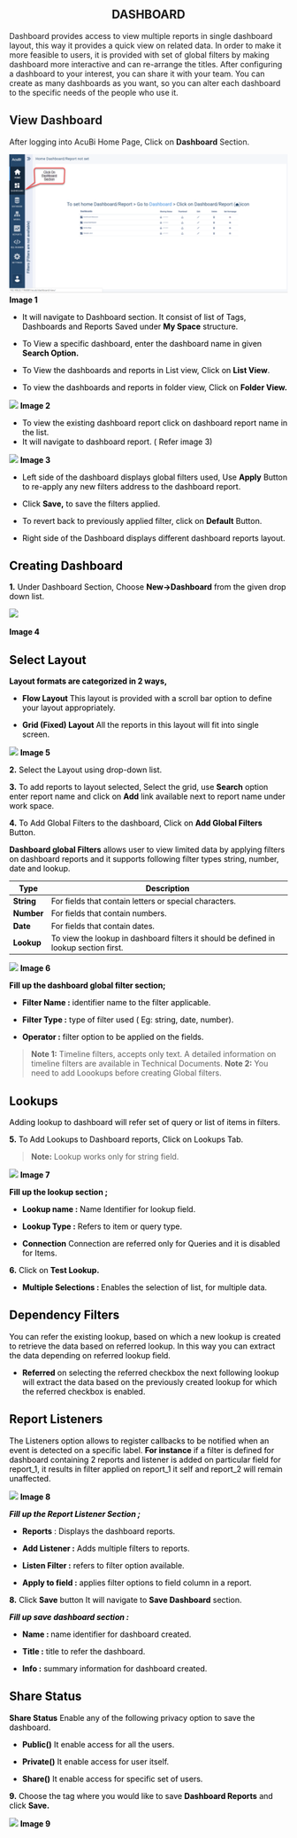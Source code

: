 <center><h2>DASHBOARD</h2></center>

Dashboard provides access to view multiple reports in single dashboard layout, this way it provides a quick view on related data. In order to make it more feasible to users, it is provided with set of global filters by making dashboard more interactive and can re-arrange the titles. After configuring a dashboard to your interest, you can share it with your team. You can create as many dashboards as you want, so you can alter each dashboard to the specific needs of the people who use it.

## View Dashboard

After logging into AcuBi Home Page, Click on <b>Dashboard</b> Section.

![enter image description here](https://raw.githubusercontent.com/sv18042016/fp1/e633a63e9f980e7bcc0cfcd76e32592477ab197f/images/New_version5/UD_Dashboard_image1_1.png)
<b><font color = "Black"> Image 1</b>

  - It will navigate to Dashboard section. It consist of list of Tags, Dashboards and Reports Saved under <b>My Space</b> structure.

  - To View a specific dashboard, enter the dashboard name in given <b>Search Option.</B>
  - To View the dashboards and reports in List view, Click on <b>List View</b>.
  - To view the dashboards and reports in folder view, Click on <b>Folder View.</b>
  
![
](https://raw.githubusercontent.com/sv18042016/fp1/master/images/New_version5/UD_Dashboard_image2.png)
<b><font color = "Black"> Image 2</b>

 - To view the existing dashboard report click on dashboard report name in the list. 
 -  It will navigate to dashboard report. ( Refer image 3)
 
![
](https://raw.githubusercontent.com/sv18042016/fp1/a139aa668a28e43d5ac7a91829062729877b0e09/images/New_version5/UD_Dashboard_image3.png)
<b><font color = "Black"> Image 3</b>

 - Left side of the dashboard displays global filters used, Use <b>Apply</b> Button to re-apply any new filters address to the dashboard report.

 -  Click <b>Save,</b> to save the filters applied.

- To revert back to previously applied filter, click on <b>Default</b> Button. 

- Right side of the Dashboard displays different dashboard reports layout.
  
 ## Creating Dashboard
 
<b>1.</b> Under Dashboard Section,  Choose <b>New->Dashboard</b> from the given drop down list. 

![
](https://raw.githubusercontent.com/sv18042016/fp1/99b04bcdbb9f776bd4ac2f0a851841fe9dcbbc34/images/New_version5/UD_Dashboard_image4.png)

<b><font color = "Black"> Image 4</b>

## Select Layout

   <b>Layout formats are categorized in 2 ways,</b>
   
- <b>Flow Layout</b> This layout is provided with a scroll bar option to define your layout appropriately.

- <b>Grid (Fixed) Layout</b> All the reports in this layout will fit into single screen.

![
](https://raw.githubusercontent.com/sv18042016/fp1/3b8137ddf669d251a2e9ea3f26fa8b6bde3a8984/images/New_version5/UD_Dashboard_image5.png)
<b><font color = "Black"> Image 5</b>

<b>2.</b>   Select the Layout using drop-down list.

<b>3.</b> To add reports to layout selected, Select the grid, use **Search** option enter report name and click on <b>Add</b> link available next to report name under work space. 

<b>4.</b> To Add Global Filters to the dashboard, Click on <b>Add Global Filters</b> Button.

<b>Dashboard global Filters</B> allows user to view limited data by applying filters on dashboard reports and it supports following filter types string, number, date and lookup.
 
| **Type** | **Description** |
|  ------ | ------ |
|  **String** | For fields that contain letters or special characters. |
|  **Number** | For fields that contain numbers. |
|  **Date** | For fields that contain dates. |
|  **Lookup** | To view the lookup in dashboard filters it should be defined in lookup section first. |


![
](https://raw.githubusercontent.com/sv18042016/fp1/1dd11662359a18e0f370aa3058e7fd6281328220/images/New_version5/UD_Dashboard_image6.png)
<b><font color = "Black"> Image 6</b>

<b>Fill up the dashboard global filter section;</B>

 -   <b>Filter Name :</B>  identifier name to the filter applicable.

 -   <b>Filter Type :</B>  type of filter used ( Eg: string, date, number).

 -   <b>Operator :</b>  filter option to be applied on the fields.


> <b>Note 1:</b> Timeline filters, accepts only text. A detailed information on timeline filters are available in Technical Documents.
> <b>Note  2:</B> You need to add Loookups before creating Global filters.

## Lookups

 Adding lookup to dashboard will refer set of query or list of items in filters.

<b>5.</b> To Add Lookups to Dashboard reports, Click on Lookups Tab.

> <b>Note:</B> Lookup works only for string field.

![
](https://raw.githubusercontent.com/sv18042016/fp1/bd243725834336dcd901b72f730e584eb164d89c/images/New_version5/UD_Dashboard_image7.png)
<b><font color = "Black"> Image 7</b>

<b>Fill up the lookup section ;</b>

 -   <b>Lookup name :</B> Name Identifier for lookup field.
   
 -   <b>Lookup Type :</b>  Refers to item or query type.
   
 -  <b>Connection</b>  Connection are referred only for Queries and it is disabled for Items.
     
  <b>6.</B> Click on <b>Test Lookup.</b>
   
 -   <b>Multiple Selections : </b> Enables the selection of list, for multiple data.

## Dependency Filters

You can refer the existing lookup, based on which a new lookup is created to retrieve the data based on referred lookup. In this way  you can extract the data depending on referred lookup field.

   -   <b>Referred</b> on selecting the referred checkbox the next following lookup will extract the data based on the previously created lookup for which the referred checkbox is enabled.
 
## Report Listeners 

The Listeners option allows to register callbacks to be notified when an event is detected on a specific label.
<b>For instance</b> if a filter is defined for dashboard containing 2 reports and listener is added on particular field for report_1, it results in filter applied on report_1 it self and report_2 will remain unaffected.

![
](https://raw.githubusercontent.com/sv18042016/fp1/fdf32389df2e4c179a67ce4349c25c445af98cef/images/New_version5/UD_Dashboard_image8.png)
<b><font color = "Black"> Image 8</b>

<b><i>Fill up the Report Listener Section ;</i></b>

   - <b>Reports</b> :  Displays the dashboard reports.
   
   -  <b>Add Listener :</b> Adds multiple filters to reports.
   
   -   <b>Listen Filter :</B>  refers to filter option available.
    
   -   <b>Apply to field :</b>  applies filter options to field column in a report.
    
<b>8.</b> Click <b>Save</b> button It will navigate to <b>Save Dashboard</b> section.

<b><i>Fill up save dashboard section :</i></b>

   -   <b>Name : </b> name identifier for dashboard created.
                              
   -   <b>Title :</B>  title to refer the dashboard.
    
   -   <b>Info :</B>  summary information for dashboard created.

## Share Status    

<b>Share Status</b>   Enable any of the following privacy option to save the dashboard.
   -  <b>Public()</B>   It enable access for all the users. 
     
   -  <b>Private()</B> It enable access for user itself.
   
   -  <B>Share()</B> It enable access for specific set of users.
  
<b>9.</B> Choose the tag where you would like to save <b>Dashboard Reports</b> and click <b>Save.</b>

![
](https://raw.githubusercontent.com/sv18042016/fp1/b59aa3d638caeab80a9fa1c15b898fb0d403988f/images/New_version5/UD_Dashboard_image9.png)
<b><font color = "Black"> Image 9</b>
<!--stackedit_data:
eyJoaXN0b3J5IjpbNTQ4Mjk2MzY1LC0zOTI3NDkzNCwtNzY2ND
MwOTQyLDEwMDkyODczMjgsMjYxNjc4Njc4LDUzNDYzMDE1OCwt
MTQzMzgyMjEwMCwtMjEzOTcyNTY0NywtMjA4MDg2OTQ2Niw4OD
k5MDc4MTIsLTQ1NDYwOTYxLDIwNzE0MjM4MzEsMTE1MDY2MjU2
MCwtMTQ4NTE4MjI0MSwtNjg4MDE1ODY0LDc1NzQ2MjQ5MywtOD
QwMDYwMzcwLC01MTIxMzkyNDYsLTc0NDU0NDcyMSwtNzc0MzAz
NDQ2XX0=
-->